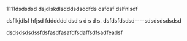 1111dsdsdsd dsjdlskdlsdddsdsddfds dsfdsf dslfnlsdf


dsflkjdlsf hfjsd fdddddd dsd s d s d s. dsfdsfdsdsd----sdsdsdsdsdsd

dsdsdsdsdssfdsfasdfasafdfsdaffsdfsadfeadsf